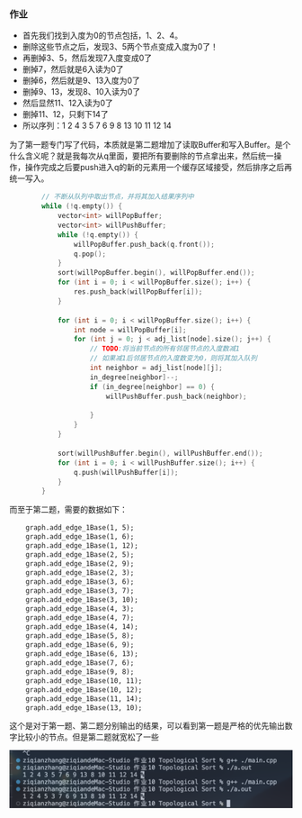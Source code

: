 ### 作业
- 首先我们找到入度为0的节点包括，1、2、4。
- 删除这些节点之后，发现3、5两个节点变成入度为0了！
- 再删掉3、5，然后发现7入度变成0了
- 删掉7，然后就是6入读为0了
- 删掉6，然后就是9、13入度为0了
- 删掉9、13，发现8、10入读为0了
- 然后显然11、12入读为0了
- 删掉11、12，只剩下14了
- 所以序列：1 2 4 3 5 7 6 9 8 13 10 11 12 14 

为了第一题专门写了代码，本质就是第二题增加了读取Buffer和写入Buffer。是个什么含义呢？就是我每次从q里面，要把所有要删除的节点拿出来，然后统一操作，操作完成之后要push进入q的新的元素用一个缓存区域接受，然后排序之后再统一写入。
```cpp
        // 不断从队列中取出节点，并将其加入结果序列中
        while (!q.empty()) {
            vector<int> willPopBuffer;
            vector<int> willPushBuffer;
            while (!q.empty()) {
                willPopBuffer.push_back(q.front());
                q.pop();
            }
            sort(willPopBuffer.begin(), willPopBuffer.end());
            for (int i = 0; i < willPopBuffer.size(); i++) {
                res.push_back(willPopBuffer[i]);
            }

            for (int i = 0; i < willPopBuffer.size(); i++) {
                int node = willPopBuffer[i];
                for (int j = 0; j < adj_list[node].size(); j++) {
                    // TODO:将当前节点的所有邻居节点的入度数减1
                    // 如果减1后邻居节点的入度数变为0，则将其加入队列
                    int neighbor = adj_list[node][j];
                    in_degree[neighbor]--;
                    if (in_degree[neighbor] == 0) {
                        willPushBuffer.push_back(neighbor);
                        
                    }
                }
            }

            sort(willPushBuffer.begin(), willPushBuffer.end());
            for (int i = 0; i < willPushBuffer.size(); i++) {
                q.push(willPushBuffer[i]);
            }
        }

```

而至于第二题，需要的数据如下：

```
    graph.add_edge_1Base(1, 5);
    graph.add_edge_1Base(1, 6);
    graph.add_edge_1Base(1, 12);
    graph.add_edge_1Base(2, 5);
    graph.add_edge_1Base(2, 9);
    graph.add_edge_1Base(2, 3);
    graph.add_edge_1Base(3, 6);
    graph.add_edge_1Base(3, 7);
    graph.add_edge_1Base(3, 10);
    graph.add_edge_1Base(4, 3);
    graph.add_edge_1Base(4, 7);
    graph.add_edge_1Base(4, 14);
    graph.add_edge_1Base(5, 8);
    graph.add_edge_1Base(6, 9);
    graph.add_edge_1Base(6, 13);
    graph.add_edge_1Base(7, 6);
    graph.add_edge_1Base(9, 8);
    graph.add_edge_1Base(10, 11);
    graph.add_edge_1Base(10, 12);
    graph.add_edge_1Base(11, 14);
    graph.add_edge_1Base(13, 10);
```

这个是对于第一题、第二题分别输出的结果，可以看到第一题是严格的优先输出数字比较小的节点。但是第二题就宽松了一些

![截屏2023-04-14 10.53.42](./Report.assets/%E6%88%AA%E5%B1%8F2023-04-14%2010.53.42.png)
